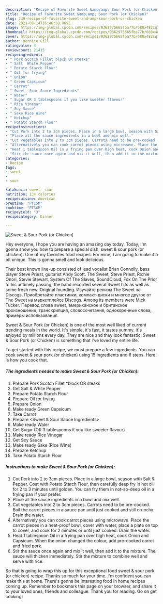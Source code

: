 ```yaml
---
description: "Recipe of Favorite Sweet &amp;amp; Sour Pork (or Chicken)"
title: "Recipe of Favorite Sweet &amp;amp; Sour Pork (or Chicken)"
slug: 239-recipe-of-favorite-sweet-and-amp-sour-pork-or-chicken
date: 2021-08-14T16:46:58.969Z
image: https://img-global.cpcdn.com/recipes/0362975665fba77b/680x482cq70/sweet-sour-pork-or-chicken-recipe-main-photo.jpg
thumbnail: https://img-global.cpcdn.com/recipes/0362975665fba77b/680x482cq70/sweet-sour-pork-or-chicken-recipe-main-photo.jpg
cover: https://img-global.cpcdn.com/recipes/0362975665fba77b/680x482cq70/sweet-sour-pork-or-chicken-recipe-main-photo.jpg
author: Bernice Gill
ratingvalue: 4
reviewcount: 21415
recipeingredient:
- " Pork Scotch Fillet block OR steaks"
- " Salt  White Pepper"
- " Potato Starch Flour"
- " Oil for frying"
- " Onion"
- " Green Capsicum"
- " Carrot"
- " Sweet  Sour Sauce Ingredients"
- " Water"
- " Sugar OR 3 tablespoons if you like sweeter flavour"
- " Rice Vinegar"
- " Soy Sauce"
- " Sake Rice Wine"
- " Ketchup"
- " Potato Starch Flour"
recipeinstructions:
- "Cut Pork into 2 to 3cm pieces. Place in a large bowl, season with Salt &amp; Pepper. Coat with Potato Starch Flour, then carefully deep fry in hot oil for 2 to 3 minutes until golden. You can fry them in not-so-deep oil in a frying pan if your prefer."
- "Place all the sauce ingredients in a bowl and mix well."
- "Cut vegetables into 2 to 3cm pieces. Carrots need to be pre-cooked. Boil the carrot pieces in a sauce pan until just cooked and still crunchy. Drain the water."
- "Alternatively you can cook carrot pieces using microwave. Place the carrot pieces in a heat-proof bowl, cover with water, place a plate on top to cover, and cook for 2 minutes or until just cooked. Drain the water."
- "Heat 1 tablespoon Oil in a frying pan over high heat, cook Onion and Capsicum. When the onion changed the colour, add pre-cooked carrot and fried pork."
- "Stir the sauce once again and mix it well, then add it to the mixture. The sauce will thicken immediately. Stir the mixture to combine well and serve with rice."
categories:
- Recipe
tags:
- sweet
- 
- sour

katakunci: sweet  sour 
nutrition: 134 calories
recipecuisine: American
preptime: "PT15M"
cooktime: "PT36M"
recipeyield: "3"
recipecategory: Dinner

---
```



![Sweet &amp; Sour Pork (or Chicken)](https://img-global.cpcdn.com/recipes/0362975665fba77b/680x482cq70/sweet-sour-pork-or-chicken-recipe-main-photo.jpg)

Hey everyone, I hope you are having an amazing day today. Today, I'm gonna show you how to prepare a special dish, sweet &amp; sour pork (or chicken). One of my favorites food recipes. For mine, I am going to make it a bit unique. This is gonna smell and look delicious.

Their best known line-up consisted of lead vocalist Brian Connolly, bass player Steve Priest, guitarist Andy Scott. The Sweet, Steve Priest, Richie Onori, Stevie Stewart, System Of The Slaves, SoundCloud, Fox On The Prior to his untimely passing, the band recorded several Sweet hits as well as some fresh new. Original founding. Изучайте релизы The Sweet на Discogs. Приобретайте пластинки, компакт-диски и многое другое от The Sweet на маркетплейсе Discogs. Among its members were Mick Tucker. Перевод слова sweet, американское и британское произношение, транскрипция, словосочетания, однокоренные слова, примеры использования.

Sweet &amp; Sour Pork (or Chicken) is one of the most well liked of current trending meals in the world. It's simple, it's fast, it tastes yummy. It's enjoyed by millions every day. They are nice and they look fantastic. Sweet &amp; Sour Pork (or Chicken) is something that I've loved my entire life.


To get started with this recipe, we must prepare a few ingredients. You can cook sweet &amp; sour pork (or chicken) using 15 ingredients and 6 steps. Here is how you cook that.

<!--inarticleads1-->

##### The ingredients needed to make Sweet &amp; Sour Pork (or Chicken):

1. Prepare  Pork Scotch Fillet *block OR steaks
1. Get  Salt &amp; White Pepper
1. Prepare  Potato Starch Flour
1. Prepare  Oil for frying
1. Prepare  Onion
1. Make ready  Green Capsicum
1. Take  Carrot
1. Prepare  &lt;Sweet &amp; Sour Sauce Ingredients&gt;
1. Make ready  Water
1. Get  Sugar (OR 3 tablespoons if you like sweeter flavour)
1. Make ready  Rice Vinegar
1. Get  Soy Sauce
1. Make ready  Sake (Rice Wine)
1. Prepare  Ketchup
1. Take  Potato Starch Flour




<!--inarticleads2-->

##### Instructions to make Sweet &amp; Sour Pork (or Chicken):

1. Cut Pork into 2 to 3cm pieces. Place in a large bowl, season with Salt &amp; Pepper. Coat with Potato Starch Flour, then carefully deep fry in hot oil for 2 to 3 minutes until golden. You can fry them in not-so-deep oil in a frying pan if your prefer.
1. Place all the sauce ingredients in a bowl and mix well.
1. Cut vegetables into 2 to 3cm pieces. Carrots need to be pre-cooked. Boil the carrot pieces in a sauce pan until just cooked and still crunchy. Drain the water.
1. Alternatively you can cook carrot pieces using microwave. Place the carrot pieces in a heat-proof bowl, cover with water, place a plate on top to cover, and cook for 2 minutes or until just cooked. Drain the water.
1. Heat 1 tablespoon Oil in a frying pan over high heat, cook Onion and Capsicum. When the onion changed the colour, add pre-cooked carrot and fried pork.
1. Stir the sauce once again and mix it well, then add it to the mixture. The sauce will thicken immediately. Stir the mixture to combine well and serve with rice.




So that is going to wrap this up for this exceptional food sweet &amp; sour pork (or chicken) recipe. Thanks so much for your time. I'm confident you can make this at home. There's gonna be interesting food in home recipes coming up. Remember to bookmark this page on your browser, and share it to your loved ones, friends and colleague. Thank you for reading. Go on get cooking!
